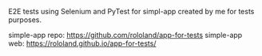 E2E tests using Selenium and PyTest for simpl-app created by me for tests purposes.

simple-app repo: https://github.com/rololand/app-for-tests
simple-app web: https://rololand.github.io/app-for-tests/
